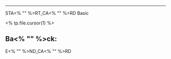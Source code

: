 
--------

STA<% "" %>RT_CA<% "" %>RD
Basic

<% tp.file.cursor(1) %>

Ba<% "" %>ck: 
- 

E<% "" %>ND_CA<% "" %>RD


